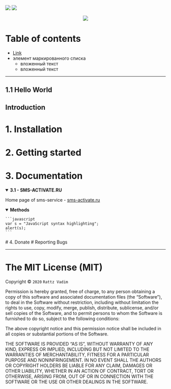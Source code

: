 [![](https://img.shields.io/github/license/rattzv/all-sms-services)](https://license)
[![](https://img.shields.io/badge/service-sms--activate-red.svg)](https://sms-activate.ru/?ref=131777)
<p align="center">
  <img src="https://sun1-86.userapi.com/UR7honv-VPfHipG5NBALuYUNOFiA8dtaLXv3mA/ajGvDqa6SeY.jpg">
</p>  

# Table of contents
* [Link](#11-hello-world)
* элемент маркированного списка
    * вложенный текст
    * вложенный текст
***

## 1.1 Hello World
## Introduction
# 1. Installation
# 2. Getting started
# 3. Documentation

<details open>
<summary><strong>3.1 - SMS-ACTIVATE.RU</strong></summary>
  <p>Home page of sms-service - <a href="https://sms-activate.ru/?ref=131777" title="sms-activate.ru">sms-activate.ru</a></p>
  <details open>
  <summary><strong>Methods</strong></summary>
    
    ```javascript
	var s = "JavaScript syntax highlighting";
	alert(s);
	```
    
  </details>
</details>
# 4. Donate
# Reporting Bugs


***

# The MIT License (MIT)

Copyright © `2020` `Rattz Vadim`

Permission is hereby granted, free of charge, to any person
obtaining a copy of this software and associated documentation
files (the “Software”), to deal in the Software without
restriction, including without limitation the rights to use,
copy, modify, merge, publish, distribute, sublicense, and/or sell
copies of the Software, and to permit persons to whom the
Software is furnished to do so, subject to the following
conditions:

The above copyright notice and this permission notice shall be
included in all copies or substantial portions of the Software.

THE SOFTWARE IS PROVIDED “AS IS”, WITHOUT WARRANTY OF ANY KIND,
EXPRESS OR IMPLIED, INCLUDING BUT NOT LIMITED TO THE WARRANTIES
OF MERCHANTABILITY, FITNESS FOR A PARTICULAR PURPOSE AND
NONINFRINGEMENT. IN NO EVENT SHALL THE AUTHORS OR COPYRIGHT
HOLDERS BE LIABLE FOR ANY CLAIM, DAMAGES OR OTHER LIABILITY,
WHETHER IN AN ACTION OF CONTRACT, TORT OR OTHERWISE, ARISING
FROM, OUT OF OR IN CONNECTION WITH THE SOFTWARE OR THE USE OR
OTHER DEALINGS IN THE SOFTWARE.

